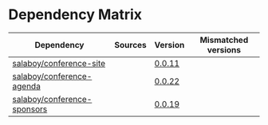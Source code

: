 # Dependency Matrix

Dependency | Sources | Version | Mismatched versions
---------- | ------- | ------- | -------------------
[salaboy/conference-site](https://github.com/salaboy/conference-site) |  | [0.0.11](https://github.com/salaboy/conference-site/releases/tag/v0.0.11) | 
[salaboy/conference-agenda](https://github.com/salaboy/conference-agenda) |  | [0.0.22](https://github.com/salaboy/conference-agenda/releases/tag/v0.0.22) | 
[salaboy/conference-sponsors](https://github.com/salaboy/conference-sponsors) |  | [0.0.19](https://github.com/salaboy/conference-sponsors/releases/tag/v0.0.19) | 
